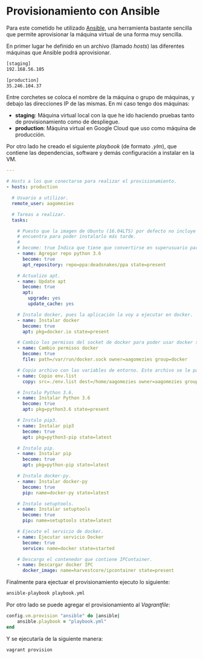 # Provisionamiento con Ansible

Para este cometido he utilizado [Ansible](https://www.ansible.com/), una herramienta bastante sencilla que permite aprovisionar la máquina virtual de una forma muy sencilla.

En primer lugar he definido en un archivo (llamado *hosts*) las diferentes máquinas que Ansible podrá aprovisionar.

```bash
[staging]
192.168.56.105

[production]
35.246.104.37
```

Entre corchetes se coloca el nombre de la máquina o grupo de máquinas, y debajo las direcciones IP de las mismas. En mi caso tengo dos máquinas:
- **staging**: Máquina virtual local con la que he ido haciendo pruebas tanto de provisionamiento como de despliegue.
- **production**: Máquina virtual en Google Cloud que uso como máquina de producción.

Por otro lado he creado el siguiente *playbook* (de formato *.ylm*), que contiene las dependencias, software y demás configuración a instalar en la VM.

```yaml
---

# Hosts a los que conectarse para realizar el provisionamiento.
- hosts: production

  # Usuario a utilizar.
  remote_user: aagomezies

  # Tareas a realizar.
  tasks:

    # Puesto que la imagen de Ubuntu (16.04LTS) por defecto no incluye Python 3.6, agrego el repositorio donde se
    # encuentra para poder instalarlo más tarde.
    #
    # become: true Indica que tiene que convertirse en superusuario para poder realizar tal tarea.
    - name: Agregar repo python 3.6
      become: true
      apt_repository: repo=ppa:deadsnakes/ppa state=present

    # Actualizo apt.
    - name: Update apt
      become: true
      apt:
        upgrade: yes
        update_cache: yes

    # Instalo docker, pues la aplicación la voy a ejecutar en docker.
    - name: Instalar docker
      become: true
      apt: pkg=docker.io state=present

    # Cambio los permisos del socket de docker para poder usar docker sin problema alguno.
    - name: Cambio permisos docker
      become: true
      file: path=/var/run/docker.sock owner=aagomezies group=docker

    # Copio archivo con las variables de entorno. Este archivo se le pasará como argumento a docker run al iniciar el contenedor.
    - name: Copio env.list
      copy: src=./env.list dest=/home/aagomezies owner=aagomezies group=aagomezies

    # Instalo Python 3.6.
    - name: Instalar Python 3.6
      become: true
      apt: pkg=python3.6 state=present

    # Instalo pip3.
    - name: Instalar pip3
      become: true
      apt: pkg=python3-pip state=latest

    # Instalo pip.
    - name: Instalar pip
      become: true
      apt: pkg=python-pip state=latest

    # Instalo docker-py.
    - name: Instalar docker-py
      become: true
      pip: name=docker-py state=latest

    # Instalo setuptools.
    - name: Instalar setuptools
      become: true
      pip: name=setuptools state=latest

    # Ejecuto el servicio de docker.
    - name: Ejecutar servicio Docker
      become: true
      service: name=docker state=started

    # Descargo el contenedor que contiene IPContainer.
    - name: Descargar docker IPC
      docker_image: name=harvestcore/ipcontainer state=present
```

Finalmente para ejectuar el provisionamiento ejecuto lo siguiente:
```bash
ansible-playbook playbook.yml
```

Por otro lado se puede agregar el provisionamiento al *Vagrantfile*:
```ruby
config.vm.provision "ansible" do |ansible|
    ansible.playbook = "playbook.yml"
end
```

Y se ejecutaría de la siguiente manera:
```bash
vagrant provision
```